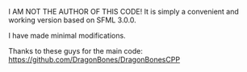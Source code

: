 I AM NOT THE AUTHOR OF THIS CODE!
It is simply a convenient and working version based on SFML 3.0.0.

I have made minimal modifications.

Thanks to these guys for the main code: https://github.com/DragonBones/DragonBonesCPP


